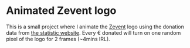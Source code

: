 # Animated Zevent logo

This is a small project where I animate the [Zevent](https://zevent.fr/) logo using the donation data
from [the statistic website](https://stats.zevent.fr/). Every € donated will turn on one random pixel
of the logo for 2 frames (~4mins IRL).